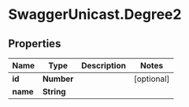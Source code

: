 # SwaggerUnicast.Degree2

## Properties

Name | Type | Description | Notes
------------ | ------------- | ------------- | -------------
**id** | **Number** |  | [optional] 
**name** | **String** |  | 


